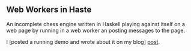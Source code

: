 ## Web Workers in Haste

An incomplete chess engine written in Haskell playing against itself on a
web page by running in a web worker an posting messages to the page.

I [posted a running demo and wrote about it on my blog] [post].

[post]: http://tarnbarford.net/journal/haste-webworker 

